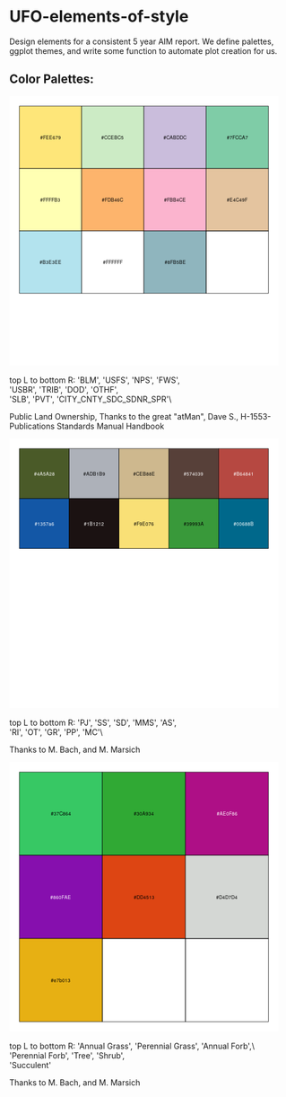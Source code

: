# UFO-elements-of-style

Design elements for a consistent 5 year AIM report. We define palettes, ggplot themes, and write some function to automate plot creation for us. 



## Color Palettes:

![Public Land Ownership](./results/plots/public_lands.png)

top L to bottom R: 
'BLM', 'USFS', 'NPS', 'FWS',\
'USBR', 'TRIB', 'DOD', 'OTHF',\
'SLB', 'PVT', 'CITY_CNTY_SDC_SDNR_SPR'\

Public Land Ownership, Thanks to the great "atMan", Dave S.,
H-1553-Publications Standards Manual Handbook




![Stratum Colors](results/plots/strata.png)

top L to bottom R: 
'PJ', 'SS', 'SD', 'MMS', 'AS',\
'RI', 'OT', 'GR', 'PP', 'MC'\

Thanks to M. Bach, and M. Marsich


![Lifeform Colors](results/plots/lifeforms.png)

top L to bottom R:
'Annual Grass', 'Perennial Grass', 'Annual Forb',\ 
'Perennial Forb', 'Tree', 'Shrub',\
'Succulent'

Thanks to M. Bach, and M. Marsich
